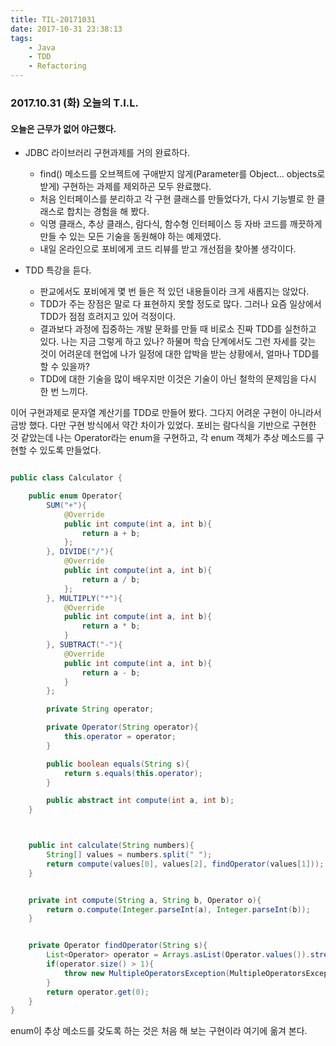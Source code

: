 ```yaml
---
title: TIL-20171031
date: 2017-10-31 23:38:13
tags:
    - Java
    - TDD
    - Refactoring
---
```


### 2017.10.31 (화) 오늘의 T.I.L.

#### 오늘은 근무가 없어 야근했다. 

* JDBC 라이브러리 구현과제를 거의 완료하다. 
    * find() 메소드를 오브젝트에 구애받지 않게(Parameter를 Object... objects로 받게) 구현하는 과제를 제외하곤 모두 완료했다.
    * 처음 인터페이스를 분리하고 각 구현 클래스를 만들었다가, 다시 기능별로 한 클래스로 합치는 경험을 해 봤다. 
    * 익명 클래스, 추상 클래스, 람다식, 함수형 인터페이스 등 자바 코드를 깨끗하게 만들 수 있는 모든 기술을 동원해야 하는 예제였다.
    * 내일 온라인으로 포비에게 코드 리뷰를 받고 개선점을 찾아볼 생각이다. 

* TDD 특강을 듣다.
    * 판교에서도 포비에게 몇 번 들은 적 있던 내용들이라 크게 새롭지는 않았다. 
    * TDD가 주는 장점은 말로 다 표현하지 못할 정도로 많다. 그러나 요즘 일상에서 TDD가 점점 흐려지고 있어 걱정이다. 
    * 결과보다 과정에 집중하는 개발 문화를 만들 때 비로소 진짜 TDD를 실천하고 있다. 나는 지금 그렇게 하고 있나? 하물며 학습 단계에서도 그런 자세를 갖는 것이 어려운데 현업에 나가 일정에 대한 압박을 받는 상황에서, 얼마나 TDD를 할 수 있을까? 
    * TDD에 대한 기술을 많이 배우지만 이것은 기술이 아닌 철학의 문제임을 다시 한 번 느끼다.

이어 구현과제로 문자열 계산기를 TDD로 만들어 봤다. 그다지 어려운 구현이 아니라서 금방 했다. 
다만 구현 방식에서 약간 차이가 있었다. 포비는 람다식을 기반으로 구현한 것 같았는데 나는 Operator라는 enum을 구현하고, 각 enum 객체가 추상 메소드를 구현할 수 있도록 만들었다. 

```java

public class Calculator {

    public enum Operator{
        SUM("+"){
            @Override
            public int compute(int a, int b){
                return a + b;
            };
        }, DIVIDE("/"){
            @Override
            public int compute(int a, int b){
                return a / b;
            };
        }, MULTIPLY("*"){
            @Override
            public int compute(int a, int b){
                return a * b;
            }
        }, SUBTRACT("-"){
            @Override
            public int compute(int a, int b){
                return a - b;
            }
        };

        private String operator;

        private Operator(String operator){
            this.operator = operator;
        }

        public boolean equals(String s){
            return s.equals(this.operator);
        }

        public abstract int compute(int a, int b);
    }



    public int calculate(String numbers){
        String[] values = numbers.split(" ");
        return compute(values[0], values[2], findOperator(values[1]));
    }


    private int compute(String a, String b, Operator o){
        return o.compute(Integer.parseInt(a), Integer.parseInt(b));
    }


    private Operator findOperator(String s){
        List<Operator> operator = Arrays.asList(Operator.values()).stream().filter(o -> o.equals(s)).collect(Collectors.toList());
        if(operator.size() > 1){
            throw new MultipleOperatorsException(MultipleOperatorsException.STANDARD_OPERATOR_ERROR_MSG);
        }
        return operator.get(0);
    }
}
```
enum이 추상 메소드를 갖도록 하는 것은 처음 해 보는 구현이라 여기에 옮겨 본다.
    
